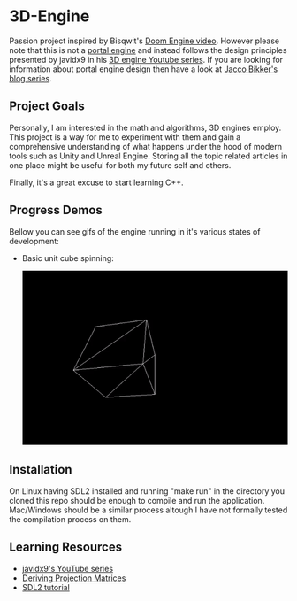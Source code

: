 # 3D-Engine

Passion project inspired by Bisqwit's [Doom Engine video](https://www.youtube.com/watch?v=HQYsFshbkYw&t=136s). However please note that this is not a [portal engine](https://en.wikipedia.org/wiki/Portal_rendering) and instead follows the design principles presented by javidx9 in his [3D engine Youtube series](https://www.youtube.com/watch?v=ih20l3pJoeU&t=780s). If you are looking for information about portal engine design then have a look at [Jacco Bikker's blog series](https://www.flipcode.com/archives/Building_a_3D_Portal_Engine-Issue_01_Introduction.shtml).

## Project Goals

Personally, I am interested in the math and algorithms, 3D engines employ. This project is a way for me to experiment with them and gain a comprehensive understanding of what happens under the hood of modern tools such as Unity and Unreal Engine. Storing all the topic related articles in one place might be useful for both my future self and others.

Finally, it's a great excuse to start learning C++.

## Progress Demos

Bellow you can see gifs of the engine running in it's various states of development:

* Basic unit cube spinning:
  
  ![](3d-cube-demo.gif)

## Installation

On Linux having SDL2 installed and running "make run" in the directory you cloned this repo should be enough to compile and run the application.
Mac/Windows should be a similar process altough I have not formally tested the compilation process on them.

## Learning Resources
  * [javidx9's YouTube series](https://www.youtube.com/watch?v=ih20l3pJoeU&t=780s)
  * [Deriving Projection Matrices](https://www.codeguru.com/cpp/misc/misc/graphics/article.php/c10123/Deriving-Projection-Matrices.htm#page-1)
  * [SDL2 tutorial](https://lazyfoo.net/tutorials/SDL/)

